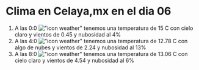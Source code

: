 # Clima en Celaya,mx en el dia 06

1. A las 0:0 !["icon weather"](http://openweathermap.org/img/w/01n.png) tenemos una temperatura de 15 C con cielo claro y  vientos de 0.45 y nubosidad al 4%
1. A las 4:0 !["icon weather"](http://openweathermap.org/img/w/02n.png) tenemos una temperatura de 12.78 C con algo de nubes y  vientos de 2.24 y nubosidad al 13%
1. A las 8:0 !["icon weather"](http://openweathermap.org/img/w/01d.png) tenemos una temperatura de 13.06 C con cielo claro y  vientos de 4.54 y nubosidad al 6%
